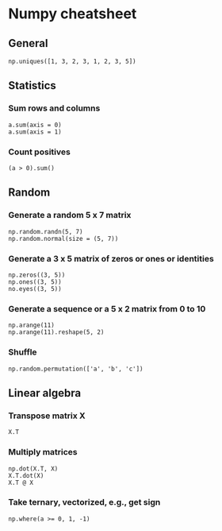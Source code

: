 # Numpy cheatsheet

## General
    np.uniques([1, 3, 2, 3, 1, 2, 3, 5])

## Statistics
### Sum rows and columns
    a.sum(axis = 0)
    a.sum(axis = 1)

### Count positives
    (a > 0).sum()

## Random

### Generate a random 5 x 7 matrix
    np.random.randn(5, 7)
    np.random.normal(size = (5, 7))

### Generate a 3 x 5 matrix of zeros or ones or identities
    np.zeros((3, 5))
    np.ones((3, 5))
    no.eyes((3, 5))

### Generate a sequence or a 5 x 2 matrix from 0 to 10
    np.arange(11)
    np.arange(11).reshape(5, 2)

### Shuffle
    np.random.permutation(['a', 'b', 'c'])

## Linear algebra
### Transpose matrix X
    X.T

### Multiply matrices
    np.dot(X.T, X)
    X.T.dot(X)
    X.T @ X

### Take ternary, vectorized, e.g., get sign
    np.where(a >= 0, 1, -1)

